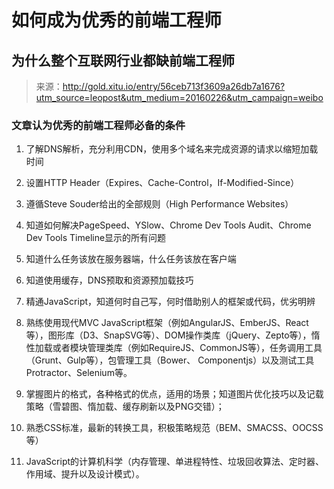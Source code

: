 # 如何成为优秀的前端工程师

## 为什么整个互联网行业都缺前端工程师

> 来源：http://gold.xitu.io/entry/56ceb713f3609a26db7a1676?utm_source=leopost&utm_medium=20160226&utm_campaign=weibo

### 文章认为优秀的前端工程师必备的条件

1. 了解DNS解析，充分利用CDN，使用多个域名来完成资源的请求以缩短加载时间

2. 设置HTTP Header（Expires、Cache-Control，If-Modified-Since）

3. 遵循Steve Souder给出的全部规则（High Performance Websites）

4. 知道如何解决PageSpeed、YSlow、Chrome Dev Tools Audit、Chrome Dev Tools Timeline显示的所有问题

5. 知道什么任务该放在服务器端，什么任务该放在客户端

6. 知道使用缓存，DNS预取和资源预加载技巧

7. 精通JavaScript，知道何时自己写，何时借助别人的框架或代码，优劣明辨

8. 熟练使用现代MVC JavaScript框架（例如AngularJS、EmberJS、React等），图形库（D3、SnapSVG等）、DOM操作类库（jQuery、Zepto等），惰性加载或者模块管理类库（例如RequireJS、CommonJS等），任务调用工具（Grunt、Gulp等），包管理工具（Bower、 Componentjs）以及测试工具Protractor、Selenium等。

9. 掌握图片的格式，各种格式的优点，适用的场景；知道图片优化技巧以及记载策略（雪碧图、惰加载、缓存刷新以及PNG交错）；

10. 熟悉CSS标准，最新的转换工具，积极策略规范（BEM、SMACSS、OOCSS等）

11. JavaScript的计算机科学（内存管理、单进程特性、垃圾回收算法、定时器、作用域、提升以及设计模式）。

